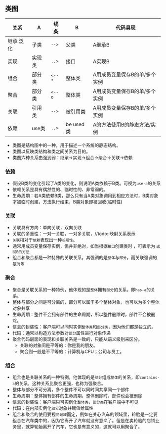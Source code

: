 ## 类图
|    关系   |   A    |  线条  |     B     |            代码具现           |
|-----------|--------|--------|-----------|-------------------------------|
| 继承 泛化 | 子类   | `-->`  | 父类      | A继承B                        |
| 实现      | 实现类 | `..>`  | 接口      | A实现B                        |
| 组合      | 部分类 | `<--*` | 整体类    | A用成员变量保存B的单/多个实例 |
| 聚合      | 部分类 | `<--o` | 整体类    | A用成员变量保存B的单/多个实例 |
| 关联      | 引用类 | `-->`  | 被引用类  | A用成员变量保存B的单/多个实例 |
| 依赖      | use类  | `..>`  | be used类 | A的方法使用B的静态方法/实例   |

- 类图是结构图中的一种，用于描述一个系统的静态结构。
- 类图以反映类结构和类之间关系为目的。
- 类图六种关系由强到弱：继承→实现→组合→聚合→关联→依赖

### 依赖
- 假设B类的变化引起了A类的变化，则说明A类依赖于B类。可视为`use-a`的关系
- 依赖关系是具有偶然性的、临时性的、非常弱的。
- 生命周期：若A类依赖B类，那么只有当A类对象调用到相应方法时，B类对象才被临时创建，方法执行结束，B类对象即被回收(临时性)

### 关联
- 关联具有方向：单向关联，双向关联
- 关联的多重性：一对一关联，一对多关联，//todo::映射关系表示
- `关联`相对于`依赖`表现出一种`长期性`。
- 通常用成员变量保存实例，但并非绝对，如当根据`接口`创建类时
，可表示为 `返回B的方法`
- 组合和聚合都是一种特殊的关联关系，其强调的是`整体`与`部分`，而关联强调的是`对等`

### 聚合
- 聚合是关联关系的一种特例，他体现的是`整体`拥有`部分`的关系，即`has-a`的关系。
- 整体与部分之间是可分离的，部分可以属于多个整体对象，也可以为多个整体对象共享
- 生命周期：整件不会拥有部件的生命周期，所以整件删除时，部件不会被删除。
- 信息的封装性：客户端可以同时实例`整体类`和`部分类`，因为他们都是独立的。
- 代码：通常以构造方法参数对`部分`属性进行对象传递
- 聚合代码层面的表现和关联关系是一致的，只能从语义级别来区分。
    + 关联的对象间是平等的：你是我的朋友。
    + 聚合则一般是不平等的：计算机与CPU；公司与员工。

### 组合
- 组合也是关联关系的一种特例，他体现的是`部分`组成`整体`的关系，即`contains-a`的关系，这种关系比聚合更强，也称为强聚合。
- 整体与部分不可分离，多个整件不可以同时间共享同一个部件
- 生命周期：整体拥有部件的生命周期，整体删除时，部件也会被删除
- 信息的封装性：客户端只可实例化`整体类`，`部分类`在客户端中不可见
- 代码：在内部实例化`部分`对象并赋值给属性
- 组合和聚合的使用要视`问题域`而定，例如在关心汽车的领域里，轮胎是一定要组合在汽车类中的，因为它离开了汽车就没有意义了。但是在卖轮胎的店铺业务里，就算轮胎离开了汽车，它也是有意义的，这就可以用聚合了。